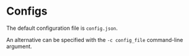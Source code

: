 # Configs
The default configuration file is `config.json`. 

An alternative can be specified with the `-c config_file` 
command-line argument.
